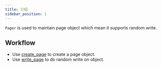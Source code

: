 ```yaml
---
title: 介绍
sidebar_position: 1
---
```


`Pager` is used to maintain page object which mean it supports random write.

## Workflow

- Use [create_page](./create_page.md) to create a page object.
- Use [write_page](./write_page.md) to do random write on object.
